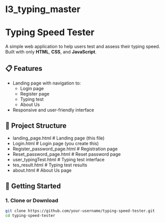 # I3_typing_master
# Typing Speed Tester

A simple web application to help users test and assess their typing speed. Built with only **HTML**, **CSS**, and **JavaScript**.

## 📋 Features

- Landing page with navigation to:
  - Login page
  - Register page
  - Typing test
  - About Us
- Responsive and user-friendly interface

## 📁 Project Structure

- landing_page.html             # Landing page (this file)
- Login.html                    # Login page (you create this)
- Register_password_page.html   # Registration page
- Reset_password_page.html      # Reset password page
- user_typingTest.html          # Typing test interface
- tes_result.html               # Typing test results
- about.html                    # About Us page

## 🚀 Getting Started

### 1. Clone or Download

```bash
git clone https://github.com/your-username/typing-speed-tester.git
cd typing-speed-tester